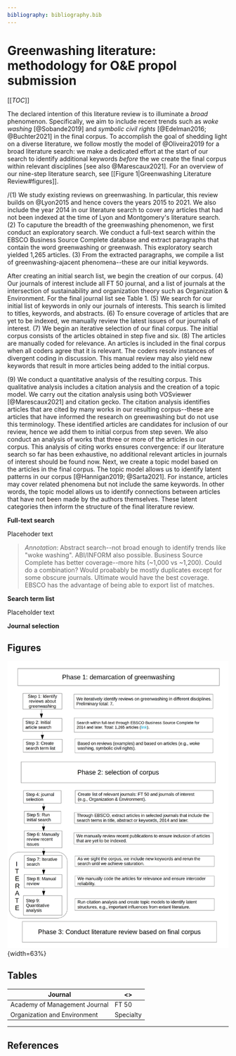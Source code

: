 ```yaml
---
bibliography: bibliography.bib
---
```


# Greenwashing literature: methodology for O&E propol submission

[[_TOC_]]

The declared intention of this literature review is to illuminate a *broad* phenomenon. Specifically, we aim to include recent trends such as *woke washing* [@Sobande2019] and *symbolic civil rights* [@Edelman2016; @Buchter2021] in the final corpus. To accomplish the goal of shedding light on a diverse literature, we follow mostly the model of @Oliveira2019 for a broad literature search: we make a dedicated effort at the start of our search to identify additional keywords *before* the we create the final corpus within relevant disciplines [see also @Marescaux2021]. For an overview of our nine-step literature search, see [[Figure 1|Greenwashing Literature Review#figures]].

/(1) We study existing reviews on greenwashing. In particular, this review builds on @Lyon2015 and hence covers the years 2015 to 2021. We also include the year 2014 in our literature search to cover any articles that had not been indexed at the time of Lyon and Montgomery's literature search. (2) To caputure the breadth of the greenwashing phenomenon, we first conduct an exploratory search. We conduct a full-text search within the EBSCO Business Source Complete database and extract paragraphs that contain the word greenwashing or greenwash. This exploratory search yielded 1,265 articles. (3) From the extracted paragraphs, we compile a list of greenwashing-ajacent phenomena--these are our initial keywords.

After creating an initial search list, we begin the creation of our corpus. (4) Our journals of interest include all FT 50 journal, and a list of journals at the intersection of sustainability and organization theory such as Organization & Environment. For the final journal list see Table 1. (5) We search for our initial list of keywords in only our journals of interests. This search is limited to titles, keywords, and abstracts. (6) To ensure coverage of articles that are yet to be indexed, we manually review the latest issues of our journals of interest. (7) We begin an iterative selection of our final corpus. The initial corpus consists of the articles obtained in step five and six. (8) The articles are manually coded for relevance. An articles is included in the final corpus when all coders agree that it is relevant. The coders resolv instances of divergent coding in discussion. This manual review may also yield new keywords that result in more articles being added to the initial corpus.

\(9) We conduct a quantitative analysis of the resulting corpus. This qualitative analysis includes a citation analysis and the creation of a topic model. We carry out the citation analysis using both VOSviewer [@Marescaux2021] and citation gecko. The citation analysis identifies articles that are cited by many works in our resulting corpus--these are articles that have informed the research on greenwashing but do not use this terminology. These identified articles are candidates for inclusion of our review, hence we add them to initial corpus from step seven. We also conduct an analysis of works that three or more of the articles in our corpus. This analysis of citing works ensures convergence: if our literature search so far has been exhaustive, no additional relevant articles in journals of interest should be found now. Next, we create a topic model based on the articles in the final corpus. The topic model allows us to identify latent patterns in our corpus [@Hannigan2019; @Sarta2021]. For instance, articles may cover related phenomena but not include the same keywords. In other words, the topic model allows us to identify connections between articles that have not been made by the authors themselves. These latent categories then inform the structure of the final literature review.

**Full-text search**

Placehoder text

> *Annotation*: Abstract search--not broad enough to identify trends like "woke washing". ABI/INFORM also possible. Business Source Complete has better coverage--more hits (~1,000 vs ~1,200). Could do a combination? Would proabably be mostly duplicates except for some obscure journals. Ultimate would have the best coverage. EBSCO has the advantage of being able to export list of matches.

**Search term list**

Placeholder text

**Journal selection**

## Figures

![Figure 1: Corpus selection--flowchart](/uploads/flowchart.jpg){width=63%}

## Tables

Journal                         | <>
---                             | ---
Academy of Management Journal   | FT 50
Organization and Environment    | Specialty

---

## References